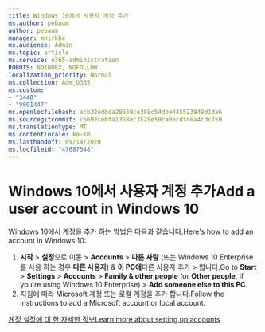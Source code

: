 ```yaml
---
title: Windows 10에서 사용자 계정 추가
ms.author: pebaum
author: pebaum
manager: mnirkhe
ms.audience: Admin
ms.topic: article
ms.service: o365-administration
ROBOTS: NOINDEX, NOFOLLOW
localization_priority: Normal
ms.collection: Adm_O365
ms.custom:
- "3448"
- "9001447"
ms.openlocfilehash: acb32edbda28669ce388c54dbe445523849d1da6
ms.sourcegitcommit: c6692ce0fa1358ec3529e59ca0ecdfdea4cdc759
ms.translationtype: MT
ms.contentlocale: ko-KR
ms.lasthandoff: 09/14/2020
ms.locfileid: "47687548"
---
```

# <a name="add-a-user-account-in-windows-10"></a><span data-ttu-id="05dca-102">Windows 10에서 사용자 계정 추가</span><span class="sxs-lookup"><span data-stu-id="05dca-102">Add a user account in Windows 10</span></span>

<span data-ttu-id="05dca-103">Windows 10에서 계정을 추가 하는 방법은 다음과 같습니다.</span><span class="sxs-lookup"><span data-stu-id="05dca-103">Here's how to add an account in Windows 10:</span></span>

1. <span data-ttu-id="05dca-104">**시작**  >  **설정**으로 이동  >  **Accounts**  >  **다른 사람** (또는 Windows 10 Enterprise를 사용 하는 경우 **다른 사용자**) & **이 PC에**다른 사용자 추가 > 합니다.</span><span class="sxs-lookup"><span data-stu-id="05dca-104">Go to **Start** > **Settings** > **Accounts** > **Family & other people** (or **Other people**, if you're using Windows 10 Enterprise) > **Add someone else to this PC**.</span></span>
2. <span data-ttu-id="05dca-105">지침에 따라 Microsoft 계정 또는 로컬 계정을 추가 합니다.</span><span class="sxs-lookup"><span data-stu-id="05dca-105">Follow the instructions to add a Microsoft account or local account.</span></span>

[<span data-ttu-id="05dca-106">계정 설정에 대 한 자세한 정보</span><span class="sxs-lookup"><span data-stu-id="05dca-106">Learn more about setting up accounts</span></span>](https://support.microsoft.com/help/17197/)